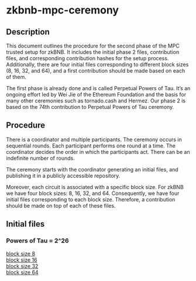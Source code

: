 # zkbnb-mpc-ceremony

## Description
This document outlines the procedure for the second phase of the MPC trusted setup for zkBNB. It includes the initial phase 2 files, contribution files, and corresponding contribution hashes for the setup process. Additionally, there are four initial files corresponding to different block sizes (8, 16, 32, and 64), and a first contribution should be made based on each of them.

The first phase is already done and is called Perpetual Powers of Tau. It’s an ongoing effort led by Wei Jie of the Ethereum Foundation and the basis for many other ceremonies such as tornado.cash and Hermez. Our phase 2 is based on the 74th contribution to Perpetual Powers of Tau ceremony.

## Procedure
There is a coordinator and multiple participants. The ceremony occurs in sequential rounds. Each participant performs one round at a time. The coordinator decides the order in which the participants act. There can be an indefinite number of rounds.

The ceremony starts with the coordinator generating an initial files, and publishing it in a publicly accessible repository.

Moreover, each circuit is associated with a specific block size. For zkBNB we have four block sizes: 8, 16, 32, and 64. Consequently, we have four initial files corresponding to each block size. Therefore, a contribution should be made on top of each of these files.

## Initial files
### Powers of Tau = 2^26
[block size 8](https://d3i6h4yib3miee.cloudfront.net/zkbnb-mpc/initial/start_8.ph2)    
[block size 16](https://d3i6h4yib3miee.cloudfront.net/zkbnb-mpc/initial/start_16.ph2)   
[block size 32](https://d3i6h4yib3miee.cloudfront.net/zkbnb-mpc/initial/start_32.ph2)   
[block size 64](https://d3i6h4yib3miee.cloudfront.net/zkbnb-mpc/initial/start_64.ph2)    